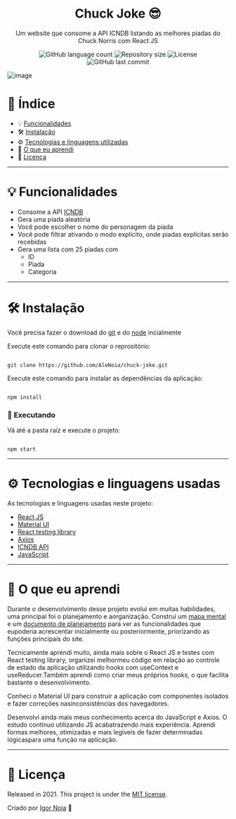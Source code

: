 <h1 align="center">
  Chuck Joke 😎
</h1>

<p align="center">
Um website que consome a API ICNDB listando as melhores piadas do Chuck Norris com React JS
</p>

<p align="center">
<img alt="GitHub language count" src="https://img.shields.io/github/languages/count/AleNoia/chuck-joke?color=%2304D361"> <img alt="Repository size" src="https://img.shields.io/github/repo-size/AleNoia/chuck-joke"> <img alt="License" src="https://img.shields.io/badge/license-MIT-brightgreen"> <img alt="GitHub last commit" src="https://img.shields.io/github/last-commit/AleNoia/chuck-joke"></a>
</p>

![image](https://user-images.githubusercontent.com/82424777/132786716-a7c3ee6f-e6e9-4273-a064-b30c57fe28c8.png)




# 📌 Índice
* 💡 [Funcionalidades](#features)
* 🛠 [Instalação](#Installation)
* ⚙ [Tecnologias e linguagens utilizadas](#TechnologiesUsed)
* 🧠 [O que eu aprendi](#WhatILearn)
* 🧾 [Licença](#License)
***

# <a name="features"></a>💡 Funcionalidades

* Consome a API [ICNDB](http://www.icndb.com/api/)
* Gera uma piada aleatória
* Você pode escolher o nome do personagem da piada
* Você pode filtrar ativando o modo explícito, onde piadas explícitas serão recebidas
* Gera uma lista com 25 piadas com 
  * ID
  * Piada
  * Categoria


***

# <a name="Installation"></a>🛠 Instalação

Você precisa fazer o download do [git](https://git-scm.com) e do [node](https://nodejs.org/en/download/) incialmente

Execute este comando para clonar o reprositório:

```git

git clone https://github.com/AleNoia/chuck-joke.git

```

Execute este comando para instalar as dependências da aplicação:

```

npm install

```

### 🎲 Executando

Vá até a pasta raíz e execute o projeto:
```

npm start

```

***
# <a name="TechnologiesUsed"></a> ⚙ Tecnologias e linguagens usadas
As tecnologias e linguagens usadas neste projeto:

- [React JS](https://reactjs.org)
- [Material UI](https://material-ui.com/)
- [React testing library](https://testing-library.com/)
- [Axios](https://github.com/axios/axios)
- [ICNDB API](http://www.icndb.com/api/)
- [JavaScript](https://developer.mozilla.org/en-US/docs/Web/JavaScript)



***

# <a name="WhatILearn"></a>🧠 O que eu aprendi 
Durante o desenvolvimento desse projeto evoluí em muitas habilidades, uma principal foi o planejamento e aorganização. Construí um [mapa mental](https://whimsical.com/chuck-joke-3xbEUiesSxHktjpLvADmMs) e um [documento de planejamento](https://docs.google.com/document/d/1PWcTX4ixfZu3kppsIBxMLNjEH49fK9L6keWO_U5aH7I/edit?usp=sharing) para ver as funcionalidades que eupoderia acrescentar inicialmente ou posteriormente, priorizando as funções principais do site.

Tecnicamente aprendi muito, ainda mais sobre o React JS e testes com React testing library, organizei melhormeu código em relação ao controle de estado da aplicação utilizando hooks com useContext e useReducer.Também aprendi como criar meus próprios hooks, o que facilita bastante o desenvolvimento.

Conheci o Material UI para construir a aplicação com componentes isolados e fazer correções nasinconsistências dos navegadores.

Desenvolvi ainda mais meus conhecimento acerca do JavaScript e Axios. O estudo contínuo utilizando JS acabatrazendo mais experiência. Aprendi formas melhores, otimizadas e mais legíveis de fazer determinadas lógicaspara uma função na aplicação.

***

# <a name="License"></a>🧾 Licença 

Released in 2021. This project is under the [MIT license](https://github.com/AleNoia/client-manager/blob/main/LICENSE).

Criado por [Igor Noia](https://github.com/AleNoia) 👋

